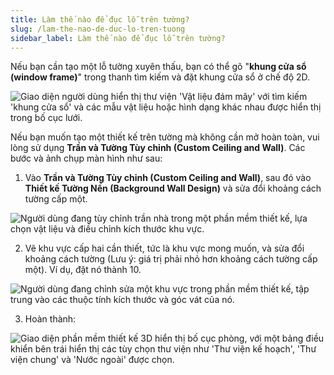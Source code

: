 ```yaml
---
title: Làm thế nào để đục lỗ trên tường?
slug: /lam-the-nao-de-duc-lo-tren-tuong
sidebar_label: Làm thế nào để đục lỗ trên tường?
---
```


Nếu bạn cần tạo một lỗ tường xuyên thấu, bạn có thể gõ "**khung cửa sổ (window frame)**" trong thanh tìm kiếm và đặt khung cửa sổ ở chế độ 2D.

![Giao diện người dùng hiển thị thư viện 'Vật liệu đám mây' với tìm kiếm 'khung cửa sổ' và các mẫu vật liệu hoặc hình dạng khác nhau được hiển thị trong bố cục lưới.](https://storage.googleapis.com/jegavn_kb/images/c9737400-abbb-4cf6-97c6-aa5268c35cca.png)

Nếu bạn muốn tạo một thiết kế trên tường mà không cần mở hoàn toàn, vui lòng sử dụng **Trần và Tường Tùy chỉnh (Custom Ceiling and Wall)**. Các bước và ảnh chụp màn hình như sau:

1. Vào **Trần và Tường Tùy chỉnh (Custom Ceiling and Wall)**, sau đó vào **Thiết kế Tường Nền (Background Wall Design)** và sửa đổi khoảng cách tường cấp một.

![Người dùng đang tùy chỉnh trần nhà trong một phần mềm thiết kế, lựa chọn vật liệu và điều chỉnh kích thước khu vực.](https://storage.googleapis.com/jegavn_kb/images/e721d224-39fb-42be-82cd-eea36ee39211.png)

2. Vẽ khu vực cấp hai cần thiết, tức là khu vực mong muốn, và sửa đổi khoảng cách tường (Lưu ý: giá trị phải nhỏ hơn khoảng cách tường cấp một). Ví dụ, đặt nó thành 10.

![Người dùng đang chỉnh sửa một khu vực trong phần mềm thiết kế, tập trung vào các thuộc tính kích thước và góc vát của nó.](https://storage.googleapis.com/jegavn_kb/images/809b85d2-3328-4a0f-aa91-8e141b84821c.png)

3. Hoàn thành:

![Giao diện phần mềm thiết kế 3D hiển thị bố cục phòng, với một bảng điều khiển bên trái hiển thị các tùy chọn thư viện như 'Thư viện kế hoạch', 'Thư viện chung' và 'Nước ngoài' được chọn.](https://storage.googleapis.com/jegavn_kb/images/cb5c9c51-8910-4ef0-a981-7a25941c6119.png)